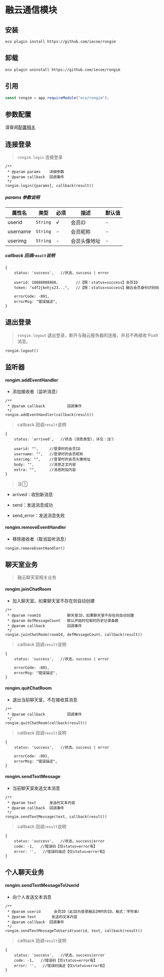 # 融云通信模块

## 安装

```shell script
eco plugin install https://github.com/iecoe/rongim
```

## 卸载

```shell script
eco plugin uninstall https://github.com/iecoe/rongim
```

## 引用

```js
const rongim = app.requireModule("eco/rongim");
```

## 参数配置

请查阅[配置相关](https://eco.app/guide/config.html)

## 连接登录

> `rongim.login` 连接登录

```
/**
 * @param params    详细参数
 * @param callback  回调事件
 */
rongim.login({params}, callback(result))

```

##### params 参数说明

| 属性名 | 类型 | 必须 | 描述 | 默认值 |
| --- | --- | --- | --- | --- |
| userid | `String` | √ | 会员ID | - |
| username | `String` | - | 会员昵称 | - |
| userimg | `String` | - | 会员头像地址 | - |

##### callback 回调`result`说明

```
{
    status: 'success',   //状态，success | error

    userid: 18888888888,        //【限：status=success】会员ID
    token: "sdf2jkehjs23...",   //【限：status=success】融云会员身份识别码

    errorCode: -801,
    errorMsg: "错误描述",
}

```

## 退出登录

> `rongim.logout` 退出登录，断开与融云服务器的连接，并且不再接收 Push 消息。

```
rongim.logout()

```

## 监听器

#### rongim.addEventHandler

*   添加接收者（监听消息）

```
/**
 * @param callback          回调事件
 */
rongim.addEventHandler(callback(result))

```

> callback 回调`result`说明

```
{
    status: 'arrived',   //状态（消息类型），详见：注①

    userid: "",     //登录时的会员ID
    username: "",   //登录时的会员昵称
    userimg: "",    //登录时的会员头像地址
    body: "",       //消息正文内容
    extra: "",      //消息附加内容
}

```

> 注①

*   arrived：收到新消息

*   send：发送消息成功

*   send_error：发送消息失败

#### rongim.removeEventHandler

*   移除接收者（取消监听消息）

```
rongim.removeEventHandler()

```

## 聊天室业务

> 融云聊天室相关业务

#### rongim.joinChatRoom

*   加入聊天室。如果聊天室不存在则自动创建

```
/**
 * @param roomId            聊天室ID，如果聊天室不存在则自动创建
 * @param defMessageCount   默认开始时拉取的历史记录条数
 * @param callback          回调事件
 */
rongim.joinChatRoom(roomId, defMessageCount, callback(result))

```

> callback 回调`result`说明

```
{
    status: 'success',   //状态，success | error

    errorCode: -801,
    errorMsg: "错误描述",
}

```

#### rongim.quitChatRoom

*   退出当前聊天室，不在接收其消息

```
/**
 * @param callback          回调事件
 */
rongim.quitChatRoom(callback(result))

```

> callback 回调`result`说明

```
{
    status: 'success',   //状态，success | error

    errorCode: -801,
    errorMsg: "错误描述",
}

```

#### rongim.sendTextMessage

*   当前聊天室发送文本消息

```
/**
 * @param text      发送的文本内容
 * @param callback  回调事件
 */
rongim.sendTextMessage(text, callback(result))

```

> callback 回调`result`说明

```
{
    status: 'success',   //状态，success|error
    code: -1,   //错误码【仅status=error有】
    error: '',   //错误码描述【仅status=error有】
}
```

## 个人聊天业务

#### rongim.sendTextMessageToUserid

*   向个人发送文本消息

```
/**
 * @param userid      会员ID（此ID为登录融云IM时的ID，格式：字符串）
 * @param text       发送的文本内容
 * @param callback  回调事件
 */
rongim.sendTextMessageToUserid(userid, text, callback(result))

```

> callback 回调`result`说明

```
{
    status: 'success',   //状态，success|error
    code: -1,   //错误码【仅status=error有】
    error: '',   //错误码描述【仅status=error有】
}
```
